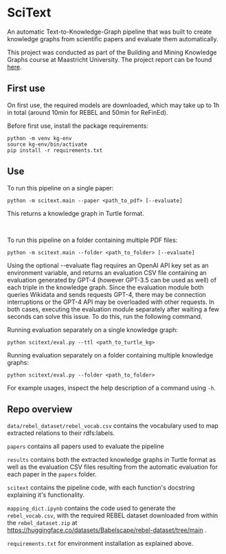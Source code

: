 # SciText

An automatic Text-to-Knowledge-Graph pipeline that was built to create knowledge graphs 
from scientific papers and evaluate them automatically.

This project was conducted as part of the Building and Mining Knowledge Graphs course
at Maastricht University. The project report can be found [here](https://github.com/AlexanderProchnow/scitext/blob/main/Project_Report.pdf).

## First use

On first use, the required models are downloaded, which may take up to 1h in total
(around 10min for REBEL and 50min for ReFinEd).

Before first use, install the package requirements:
```{bash}
python -m venv kg-env
source kg-env/bin/activate
pip install -r requirements.txt
```

## Use

To run this pipeline on a single paper:
```{python}
python -m scitext.main --paper <path_to_pdf> [--evaluate]
```
This returns a knowledge graph in Turtle format.

<br>

To run this pipeline on a folder containing multiple PDF files:
```{python}
python -m scitext.main --folder <path_to_folder> [--evaluate]
```

Using the optional --evaluate flag 
requires an OpenAI API key set as an environment variable, and returns
an evaluation CSV file containing an evaluation generated by GPT-4 (however GPT-3.5 can be used as well)
of each triple in the knowledge graph. Since the evaluation module both queries Wikidata and
sends requests GPT-4, there may be connection interruptions or the GPT-4 API may be overloaded
with other requests. In both cases, executing the evaluation module separately after waiting a few
seconds can solve this issue. To do this, run the following command.

Running evaluation separately on a single knowledge graph:
```{python}
python scitext/eval.py --ttl <path_to_turtle_kg>
```

Running evaluation separately on a folder containing multiple knowledge graphs:
```{python}
python scitext/eval.py --folder <path_to_folder>
```

For example usages, inspect the help description of a command using `-h`.

## Repo overview
`data/rebel_dataset/rebel_vocab.csv` contains the vocabulary used to map extracted relations to their rdfs:labels.

`papers` contains all papers used to evaluate the pipeline

`results` contains both the extracted knowledge graphs in Turtle format as well as the evaluation CSV files resulting from the automatic evaluation for each paper in the `papers` folder.

`scitext` contains the pipeline code, with each function's docstring explaining it's functionality.

`mapping_dict.ipynb` contains the code used to generate the `rebel_vocab.csv`, with the required REBEL dataset downloaded from within the `rebel_dataset.zip` at https://huggingface.co/datasets/Babelscape/rebel-dataset/tree/main .

`requirements.txt` for environment installation as explained above.
